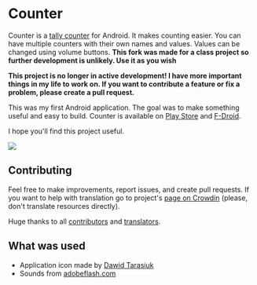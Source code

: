 # Counter

Counter is a [tally counter](http://en.wikipedia.org/wiki/Tally_counter) for Android. It
makes counting easier. You can have multiple counters with their own names and values. Values can be
changed using volume buttons. **This fork was made for a class project so further development is unlikely. Use it as you wish**

**This project is no longer in active development! I have more important things in my life to work
on. If you want to contribute a feature or fix a problem, please create a pull request.**

This was my first Android application. The goal was to make something useful and easy to build.
Counter is available on [Play Store](https://play.google.com/store/apps/details?id=me.tsukanov.counter)
and [F-Droid](https://f-droid.org/repository/browse/?fdid=me.tsukanov.counter).

I hope you'll find this project useful.

![](https://cloud.githubusercontent.com/assets/460525/19927344/a0c98c5e-a0f9-11e6-9703-f48e18f57209.png)

## Contributing
Feel free to make improvements, report issues, and create pull requests. If you want to help with
translation go to project's [page on Crowdin](http://crowdin.net/project/simple-counter) (please,
don't translate resources directly).

Huge thanks to all [contributors](https://github.com/gentlecat/counter/contributors)
and [translators](http://crowdin.net/project/simple-counter).

## What was used
* Application icon made by [Dawid Tarasiuk](https://plus.google.com/u/0/105243332659178233856)
* Sounds from [adobeflash.com](http://www.adobeflash.com/download/sounds/clicks/)
